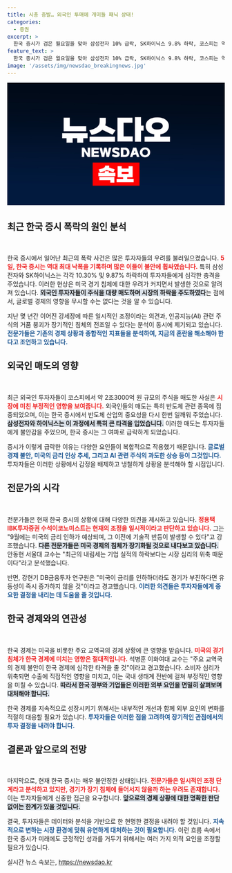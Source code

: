 ```yaml
---
title: 시총 증발… 외국인 투매에 개미들 패닉 상태!
categories:
  - 증권
excerpt: >
  한국 증시가 검은 월요일을 맞아 삼성전자 10% 급락, SK하이닉스 9.8% 하락, 코스피는 역대 최대 낙폭을 기록했습니다. 금융 전문가들 사이에선 일시적 조정과 장기 침체 예측이 엇갈려, 투자자들의 불안감이 더욱 커지고 있습니다.
feature_text: >
  한국 증시가 검은 월요일을 맞아 삼성전자 10% 급락, SK하이닉스 9.8% 하락, 코스피는 역대 최대 낙폭을 기록했습니다. 금융 전문가들 사이에선 일시적 조정과 장기 침체 예측이 엇갈려, 투자자들의 불안감이 더욱 커지고 있습니다.
image: '/assets/img/newsdao_breakingnews.jpg'
---
```


<p><img src="/assets/img/newsdao_breakingnews.jpg" alt="firstkoreanews 속보" /></p>

<h2 data-ke-size="size26">최근 한국 증시 폭락의 원인 분석</h2>

<p data-ke-size="size16">&nbsp;</p>

<p>한국 증시에서 일어난 최근의 폭락 사건은 많은 투자자들의 우려를 불러일으켰습니다. <b><span style="color: #ee2323;">5일, 한국 증시는 역대 최대 낙폭을 기록하며 많은 이들이 불안에 휩싸였습니다.</span></b> 특히 삼성전자와 SK하이닉스는 각각 10.30% 및 9.87% 하락하여 투자자들에게 심각한 충격을 주었습니다. 이러한 현상은 미국 경기 침체에 대한 우려가 커지면서 발생한 것으로 알려져 있습니다. <b><span style="background-color: #21538527;">외국인 투자자들이 주식을 대량 매도하며 시장의 하락을 주도하였다</span></b>는 점에서, 글로벌 경제의 영향을 무시할 수는 없다는 것을 알 수 있습니다.</p>

<p>지난 몇 년간 이어진 강세장에 따른 일시적인 조정이라는 의견과, 인공지능(AI) 관련 주식의 거품 붕괴가 장기적인 침체의 전조일 수 있다는 분석이 동시에 제기되고 있습니다. <b><span style="color: #1a5490;">전문가들은 기존의 경제 상황과 종합적인 지표들을 분석하여, 지금의 혼란을 해소해야 한다고 조언하고 있습니다.</span></b></p>

<h2 data-ke-size="size26">외국인 매도의 영향</h2>

<p data-ke-size="size16">&nbsp;</p>

<p>최근 외국인 투자자들이 코스피에서 약 2조3000억 원 규모의 주식을 매도한 사실은 <b><span style="color: #ee2323;">시장에 미친 부정적인 영향을 보여줍니다.</span></b> 외국인들의 매도는 특히 반도체 관련 종목에 집중되었으며, 이는 한국 증시에서 반도체 산업의 중요성을 다시 한번 일깨워 주었습니다. <b><span style="background-color: #21538527;">삼성전자와 하이닉스는 이 과정에서 특히 큰 타격을 입었습니다.</span></b> 이러한 매도는 투자자들에게 불안감을 주었으며, 한국 증시는 그 여파로 급락하게 되었습니다.</p>

<p>증시가 이렇게 급락한 이유는 다양한 요인들이 복합적으로 작용했기 때문입니다. <b><span style="color: #1a5490;">글로벌 경제 불안, 미국의 금리 인상 추세, 그리고 AI 관련 주식의 과도한 상승 등이 그것입니다.</span></b> 투자자들은 이러한 상황에서 감정을 배제하고 냉철하게 상황을 분석해야 할 시점입니다.</p>

<h2 data-ke-size="size26">전문가의 시각</h2>

<p data-ke-size="size16">&nbsp;</p>

<p>전문가들은 현재 한국 증시의 상황에 대해 다양한 의견을 제시하고 있습니다. <b><span style="color: #ee2323;">정용택 IBK투자증권 수석이코노미스트는 현재의 조정을 일시적이라고 판단하고 있습니다.</span></b> 그는 "9월에는 미국의 금리 인하가 예상되며, 그 이전에 기술적 반등이 발생할 수 있다"고 강조했습니다. <b><span style="background-color: #21538527;">다른 전문가들은 미국 경제의 침체가 장기화될 것으로 내다보고 있습니다.</span></b> 안동현 서울대 교수는 "최근의 내림세는 기업 실적의 하락보다는 시장 심리의 위축 때문이다"라고 분석했습니다.</p>

<p>반면, 강현기 DB금융투자 연구원은 "미국이 금리를 인하하더라도 경기가 부진하다면 유동성이 즉시 증가하지 않을 것"이라고 경고했습니다. <b><span style="color: #1a5490;">이러한 의견들은 투자자들에게 중요한 결정을 내리는 데 도움을 줄 것입니다.</span></b></p>

<h2 data-ke-size="size26">한국 경제와의 연관성</h2>

<p data-ke-size="size16">&nbsp;</p>

<p>한국 경제는 미국을 비롯한 주요 교역국의 경제 상황에 큰 영향을 받습니다. <b><span style="color: #ee2323;">미국의 경기 침체가 한국 경제에 미치는 영향은 절대적입니다.</span></b> 석병훈 이화여대 교수는 "주요 교역국의 경제 불안이 한국 경제에 심각한 타격을 줄 것"이라고 경고했습니다. 소비자 심리가 위축되면 수출에 직접적인 영향을 미치고, 이는 국내 생태계 전반에 걸쳐 부정적인 영향을 미칠 수 있습니다. <b><span style="background-color: #21538527;">따라서 한국 정부와 기업들은 이러한 외부 요인을 면밀히 살펴보며 대처해야 합니다.</span></b></p>

<p>한국 경제를 지속적으로 성장시키기 위해서는 내부적인 개선과 함께 외부 요인의 변화를 적절히 대응할 필요가 있습니다. <b><span style="color: #1a5490;">투자자들은 이러한 점을 고려하여 장기적인 관점에서의 투자 결정을 내려야 합니다.</span></b></p>

<h2 data-ke-size="size26">결론과 앞으로의 전망</h2>

<p data-ke-size="size16">&nbsp;</p>

<p>마지막으로, 현재 한국 증시는 매우 불안정한 상태입니다. <b><span style="color: #ee2323;">전문가들은 일시적인 조정 단계라고 분석하고 있지만, 경기가 장기 침체에 들어서지 않을까 하는 우려도 존재합니다.</span></b> 이는 투자자들에게 신중한 접근을 요구합니다. <b><span style="background-color: #21538527;">앞으로의 경제 상황에 대한 명확한 판단 없이는 한계가 있을 것입니다.</span></b></p>

<p>결국, 투자자들은 데이터와 분석을 기반으로 한 현명한 결정을 내려야 할 것입니다. <b><span style="color: #1a5490;">지속적으로 변하는 시장 환경에 맞춰 유연하게 대처하는 것이 필요합니다.</span></b> 이런 흐름 속에서 한국 증시가 미래에도 긍정적인 성과를 거두기 위해서는 여러 가지 외적 요인을 조정할 필요가 있습니다. </p>
실시간 뉴스 속보는, <a href="https://newsdao.kr" rel="dofollow">https://newsdao.kr</a>



